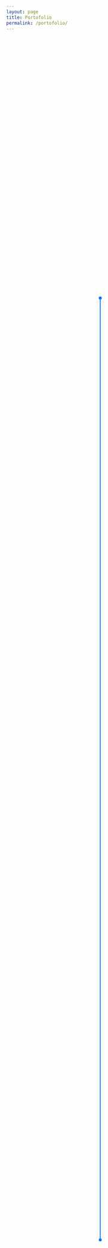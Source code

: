 ```yaml
---
layout: page
title: Portofolio
permalink: /portofolio/
---
```


<div id='link-partner'>
  <ul class="link-partner-blogger">
    <li class="box-partner">
      <h3 class="title-partner"><a id='linkblog' title='BuatWeb' href="http://buatweb.info">BuatWeb</a></h3>
      <div class="mas-tamvan"></div>
      <div class="deskripsi-partner">Jasa Pembuatan Situs Web Professional</div>
    </li>
    <li class="box-partner">
      <h3 class="title-partner"><a id='linkblog' title='Syecitra Blog' href="https://syecitra.wordpress.com/">Syecitra</a></h3>
      <div class="mas-tamvan"></div>
      <div class="deskripsi-partner">Blog Pribadi Siswi SMU di Jakarta</div>
    </li>
    <li class="box-partner">
      <h3 class="title-partner"><a id='linkblog' title='Saudarata' href="http://www.saudarata-2010.com/">Saudarata</a></h3>
      <div class="mas-tamvan"></div>
      <div class="deskripsi-partner">Saudarata... Samsu Niang - Datu Hendra Pilihanta. Situs pasangan calon bupati dan wakil bupati Soppeng dari jalur perseorangan.</div>
    </li>
    <li class="box-partner">
      <h3 class="title-partner"><a id='linkblog' title='Ahli Keris' href="https://ahlikeris.blogspot.com/">Ahli Keris</a></h3>
      <div class="mas-tamvan"></div>
      <div class="deskripsi-partner">Informasi dan Penjualan Aneka Keris, Tombak, dan Benda Pusaka</div>
    </li>
    <li class="box-partner">
      <h3 class="title-partner"><a id='linkblog' title='ALdesign' href="https://www.aldesign.web.id/">ALdesign</a></h3>
      <div class="mas-tamvan"></div>
      <div class="deskripsi-partner">Jasa Pembuatan Situs Web Professional di Kota Solo</div>
    </li>
    <li class="box-partner">
      <h3 class="title-partner"><a id='linkblog' title='Kura Brazil' href="https://www.kurabrazil.com">Kura Brazil</a></h3>
      <div class="mas-tamvan"></div>
      <div class="deskripsi-partner">Situs resmi komunitas pencinta Kura-kura Brazil</div>
    </li>
    <li class="box-partner">
      <h3 class="title-partner"><a id='linkblog' title='Dapur Asean' href="https://dapurasean.blogspot.com">Dapur Asean</a></h3>
      <div class="mas-tamvan"></div>
      <div class="deskripsi-partner">Resep-resep Masakan Lokal dan Internasional Lengkap</div>
    </li>
    <li class="box-partner">
      <h3 class="title-partner"><a id='linkblog' title='Jual Kuota' href="https://www.jualkuota.net">Jual Kuota</a></h3>
      <div class="mas-tamvan"></div>
      <div class="deskripsi-partner">Pusat Penjualan Kuota Internet dan kartu Perdana Harga Murah</div>
    </li>
    <li class="box-partner">
      <h3 class="title-partner"><a id='linkblog' title='Juragan Fx' href="https://juraganfx.blogspot.com">Juragan Fx</a></h3>
      <div class="mas-tamvan"></div>
      <div class="deskripsi-partner">Deskripsi Situs Web</div>
    </li>
    <li class="box-partner">
      <h3 class="title-partner"><a id='linkblog' title='Penyu Biru' href="https://www.penyubiru.com">Penyu Biru</a></h3>
      <div class="mas-tamvan"></div>
      <div class="deskripsi-partner">Situs Blog Pribadi yang Membahas tentang Tutorial serta Tips dan Trik</div>
    </li>
    <li class="box-partner">
      <h3 class="title-partner"><a id='linkblog' title='Pesona Gaib' href="https://www.pesonagaib.com">Pesona Gaib</a></h3>
      <div class="mas-tamvan"></div>
      <div class="deskripsi-partner">Pusat Penjualan Benda Bertuah dan Alat Hikmah</div>
    </li>
    <li class="box-partner">
      <h3 class="title-partner"><a id='linkblog' title='Senapan Lokal' href="https://www.senapan.web.id">Senapan Lokal</a></h3>
      <div class="mas-tamvan"></div>
      <div class="deskripsi-partner">Informasi dan Tips Seputar Dunia Senapan Angin</div>
    </li>
    <li class="box-partner">
      <h3 class="title-partner"><a id='linkblog' title='SEO Tutor' href="https://www.seotutor.xyz">SEO Tutor</a></h3>
      <div class="mas-tamvan"></div>
      <div class="deskripsi-partner">SEO Tutorial for Beginners (Complete)</div>
    </li>
    <li class="box-partner">
      <h3 class="title-partner"><a id='linkblog' title='Tosan Aji' href="https://www.tosanaji.com">Tosan Aji</a></h3>
      <div class="mas-tamvan"></div>
      <div class="deskripsi-partner">Situs Resmi Pemilik dan Pencinta Tosan Aji di Indonesia</div>
    </li>
    <li class="box-partner">
      <h3 class="title-partner"><a id='linkblog' title='Touyelogy' href="http://www.touyelogy.com/">Touyelogy</a></h3>
      <div class="mas-tamvan"></div>
      <div class="deskripsi-partner">Touyelogy - Bukan Metafisika</div>
    </li>
    <li class="box-partner">
      <h3 class="title-partner"><a id='linkblog' title='Swara Papua' href="https://www.swarapapua.com">Swara Papua</a></h3>
      <div class="mas-tamvan"></div>
      <div class="deskripsi-partner">Swara Papua, untuk Papua Lebih Baik</div>
    </li>
    <li class="box-partner">
      <h3 class="title-partner"><a id='linkblog' title='Dunia Alam Gaib' href="https://www.gaib.web.id">Dunia Alam Gaib</a></h3>
      <div class="mas-tamvan"></div>
      <div class="deskripsi-partner">Membicarakan tentang dunia alam gaib dan misteri supranatural</div>
    </li>
    <li class="box-partner">
      <h3 class="title-partner"><a id='linkblog' title='BTbooks' href="https://www.btbooks.co.id">BTbooks</a></h3>
      <div class="mas-tamvan"></div>
      <div class="deskripsi-partner">Penerbit dan Penyedia Buku Kurikulum 2013</div>
    </li>
    <li class="box-partner">
      <h3 class="title-partner"><a id='linkblog' title='Penerbit Bintang Timur' href="https://www.btbooks.my.id">Penerbit Bintang Timur</a></h3>
      <div class="mas-tamvan"></div>
      <div class="deskripsi-partner">Penerbit dan Penyedia Buku Kurikulum 2013</div>
    </li>
    <li class="box-partner">
      <h3 class="title-partner"><a id='linkblog' title='APK Market' href="https://www.apkmarket.xyz">APK Market</a></h3>
      <div class="mas-tamvan"></div>
      <div class="deskripsi-partner">Download Android Mod and Premium APK</div>
    </li>
    <li class="box-partner">
      <h3 class="title-partner"><a id='linkblog' title='Cerpen 21' href="https://www.cerpen21.com">Cerpen 21</a></h3>
      <div class="mas-tamvan"></div>
      <div class="deskripsi-partner">Kumpulan Cerpen 21 dan Cerita Hub Badan Paling Romantis di Wattpad</div>
    </li>
    <li class="box-partner">
      <h3 class="title-partner"><a id='linkblog' title='Kode Forex' href="https://www.kodefx.my.id">Kode Forex</a></h3>
      <div class="mas-tamvan"></div>
      <div class="deskripsi-partner">Tutorial, Strategi, Indikator, dan Robot Forex</div>
    </li>
    <li class="box-partner">
      <h3 class="title-partner"><a id='linkblog' title='Rumah Cantik Solo' href="https://rumahcantiksolo.blogspot.com">Rumah Cantik Solo</a></h3>
      <div class="mas-tamvan"></div>
      <div class="deskripsi-partner">Blog berisi informasi seputar tips dan trik kecantikan wanita. Rumah Cantik Solo juga menyediakan aneka produk dengan harga murah.</div>
    </li>
    <li class="box-partner">
      <h3 class="title-partner"><a id='linkblog' title='TV Gratis' href="https://www.tvgratis.my.id">TV Gratis</a></h3>
      <div class="mas-tamvan"></div>
      <div class="deskripsi-partner">Panduan dan Tutorial TV Gratis Tanpa Iuran Selamanya</div>
    </li>
    <li class="box-partner">
      <h3 class="title-partner"><a id='linkblog' title='Flora Welt' href="https://www.florawelt.xyz">Flora Welt</a></h3>
      <div class="mas-tamvan"></div>
      <div class="deskripsi-partner">Die Welt der Flora</div>
    </li>
    <li class="box-partner">
      <h3 class="title-partner"><a id='linkblog' title='Tepung Mocaf Solusindo' href="https://www.tepungmocafsolusindo.co.id">Tepung Mocaf Solusindo</a></h3>
      <div class="mas-tamvan"></div>
      <div class="deskripsi-partner">Perusahaan industri tepung mocaf berskala nasional di kota Surakarta</div>
    </li>
  </ul>
  </div>

<style>
#link-partner{letter-spacing:0;font-weight:400;font-style:normal;text-rendering:optimizeLegibility;-webkit-font-smoothing:antialiased;-moz-osx-font-smoothing:grayscale;-moz-font-feature-settings:"liga" on;color:#686868;font-size:15px;line-height:1.4;display:-webkit-box;display:-webkit-flex;display:-ms-flexbox;display:flex;-webkit-box-align:center;-webkit-align-items:center;-ms-flex-align:center;align-items:center;-webkit-box-pack:center;-webkit-justify-content:center;-ms-flex-pack:center;justify-content:center;-webkit-box-orient:vertical;-webkit-box-direction:normal;-webkit-flex-direction:column;-ms-flex-direction:column;flex-direction:column;box-sizing:border-box;min-height:100%}#link-partner *,#link-partner *:before,#link-partner *:after{box-sizing:inherit}#link-partner .link-partner-blogger{padding:16px 0;margin:0;list-style:none;position:relative}@media (max-width:767px){#link-partner .link-partner-blogger{padding:32px 0}}#link-partner .link-partner-blogger:before{content:'';position:absolute;top:0;left:50%;-webkit-transform:translateX(-50%);transform:translateX(-50%);background:#0177FA;width:8px;height:8px;border-radius:50%}#link-partner .link-partner-blogger:after{content:'';position:absolute;top:0;bottom:0;left:50%;-webkit-transform:translateX(-50%);transform:translateX(-50%);background:#0177FA;width:2px}#link-partner .link-partner-blogger .box-partner{position:relative;padding:32px 0;z-index:2;visibility:hidden}@media (max-width:767px){#link-partner .link-partner-blogger .box-partner{text-align:center;background:#fff;border-radius:3px;padding:16px;border:2px solid #0177FA}#link-partner .link-partner-blogger .box-partner:first-child{margin-top:16px}#link-partner .link-partner-blogger .box-partner + *{margin-top:32px}}@media (min-width:768px){#link-partner .link-partner-blogger .box-partner{display:-webkit-box;display:-webkit-flex;display:-ms-flexbox;display:flex;-webkit-box-align:center;-webkit-align-items:center;-ms-flex-align:center;align-items:center}#link-partner .link-partner-blogger .box-partner:before{opacity:0!important}}#link-partner .link-partner-blogger .box-partner:hover #link-partner .link-partner-blogger .box-partner .mas-tamvan:before{background:#0177FA}#link-partner .link-partner-blogger .box-partner:last-child:after{content:'';position:absolute;bottom:-16px;left:50%;-webkit-transform:translateX(-50%);transform:translateX(-50%);background:#0177FA;width:8px;height:8px;border-radius:50%;visibility:visible}@media (max-width:767px){#link-partner .link-partner-blogger .box-partner:last-child:after{bottom:-40px}}#link-partner .link-partner-blogger .box-partner a{color:#686868;text-decoration:none}#link-partner .link-partner-blogger .box-partner .mas-tamvan{width:16px;height:16px;border-radius:50%;background:#fff;border:2px solid #0177FA;-webkit-transform-origin:50% 50%;transform-origin:50% 50%;position:relative;z-index:1}#link-partner .link-partner-blogger .box-partner .mas-tamvan:before{content:'';position:absolute;top:0;right:0;bottom:0;left:0;background:#fff;border-radius:50%;-webkit-transition:background 0.3s cubic-bezier(0.175,0.885,0.32,1.275);transition:background 0.3s cubic-bezier(0.175,0.885,0.32,1.275);z-index:1}@media (min-width:768px){#link-partner .link-partner-blogger .box-partner .mas-tamvan:after{content:'';position:absolute;top:50%;left:50%;-webkit-transform:translate(-50%,-50%);transform:translate(-50%,-50%);width:32px;height:2px;background:rgba(1,119,250,0.25);z-index:-1}}@media (max-width:767px){#link-partner .link-partner-blogger .box-partner .mas-tamvan{position:absolute;top:0;left: 50% !important;-webkit-transform:translate(-50%,-50%);transform:translate(-50%,-50%)}}#link-partner .link-partner-blogger .box-partner .title-partner{margin:0}@media (min-width:768px){#link-partner .link-partner-blogger .box-partner .title-partner{margin:0 32px 0 0;text-align:right;width:400px}}@media (min-width:768px){#link-partner .link-partner-blogger .box-partner .deskripsi-partner{color:#a8a8a8;margin:0 0 0 32px;width:400px}}#link-partner .link-partner-blogger .box-partner:hover .mas-tamvan:before{-webkit-animation:pulse 1.5s infinite;box-shadow:0 0 0 0 rgba(90,153,212,0.5)}@-webkit-keyframes pulse{0%{-moz-transform:scale(0.9);-ms-transform:scale(0.9);-webkit-transform:scale(0.9);transform:scale(0.9)}70%{-moz-transform:scale(1);-ms-transform:scale(1);-webkit-transform:scale(1);transform:scale(1);box-shadow:0 0 0 50px rgba(90,153,212,0)}100%{-moz-transform:scale(0.9);-ms-transform:scale(0.9);-webkit-transform:scale(0.9);transform:scale(0.9);box-shadow:0 0 0 0 rgba(90,153,212,0)}}
</style>

  <script>
//<![CDATA[
function downloadJSAtOnload(){var d=document.createElement("script");d.src="https://cdnjs.cloudflare.com/ajax/libs/gsap/3.10.4/gsap.min.js",document.body.appendChild(d)}function downloadJSAtOnload2(){var d=document.createElement("script");d.src="https://rawgit.com/mastamvan/backup/master/link-partner.js",document.body.appendChild(d)}window.addEventListener?window.addEventListener("load",downloadJSAtOnload,!1):window.attachEvent?window.attachEvent("onload",downloadJSAtOnload):window.onload=downloadJSAtOnload,window.addEventListener?window.addEventListener("load",downloadJSAtOnload2,!1):window.attachEvent?window.attachEvent("onload",downloadJSAtOnload2):window.onload=downloadJSAtOnload2;
//]]>
</script>